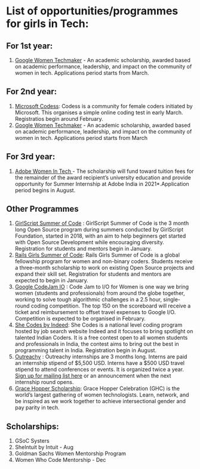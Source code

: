 # List of opportunities/programmes for girls in Tech:

## For 1st year:
1. [Google Women Techmaker](https://www.womentechmakers.com/scholars) - An academic scholarship, awarded based on academic performance, leadership, and impact on the community of women in tech. Applications period starts from March.

## For 2nd year:

1. [Microsoft Codess](https://acehacker.com/codess/): Codess is a community for female coders initiated by Microsoft. This organises a simple online coding test in early March. Registratios begin around February. 
2. [Google Women Techmaker](https://www.womentechmakers.com/scholars) - An academic scholarship, awarded based on academic performance, leadership, and impact on the community of women in tech. Applications period starts from March

## For 3rd year:
1. [Adobe Women In Tech ](https://research.adobe.com/adobe-india-women-in-technology-scholarship/) - The scholarship will fund toward tuition fees for the remainder of the award recipient’s university education and provide opportunity for Summer Internship at Adobe India in 2021*.Application period begins in August.


## Other Programmes

1. [GirlScript Summer of Code](https://www.gssoc.tech/) : GirlScript Summer of Code is the 3 month long Open Source program during summers conducted by GirlScript Foundation, started in 2018, with an aim to help beginners get started with Open Source Development while encouraging diversity. Registration for students and mentors begin in January.
2. [Rails Girls Summer of Code](https://railsgirlssummerofcode.org/): Rails Girls Summer of Code is a global fellowship program for women and non-binary coders. Students receive a three-month scholarship to work on existing Open Source projects and expand their skill set. Registration for students and mentors are expected to begin in January.
3. [Google CodeJam IO](https://codingcompetitions.withgoogle.com/codejamio) : Code Jam to I/O for Women is one way we bring women (students and professionals) from around the globe together, working to solve tough algorithmic challenges in a 2.5 hour, single-round coding competition. The top 150 on the scoreboard will receive a ticket and reimbursement to offset travel expenses to Google I/O. Competition is expected to be organised in February.
4. [She Codes by Indeed](https://she-codes.org/): She Codes is a national level coding program hosted by job search website Indeed and it focuses to bring spotlight on talented Indian Coders. It is a free contest open to all women students and professionals in India, the contest aims to bring out the best in programming talent in India. Registration begin in August.
5. [Outreachy](https://www.outreachy.org/) : Outreachy internships are 3 months long. Interns are paid an internship stipend of $5,500 USD. Interns have a $500 USD travel stipend to attend conferences or events. It is organized twice a year. [Sign up for mailing list here](https://lists.outreachy.org/cgi-bin/mailman/listinfo/announce) or an announcement when the next internship round opens.
6. [Grace Hopper Scholarship](https://ghc.anitab.org/): Grace Hopper Celebration (GHC) is the world’s largest gathering of women technologists. Learn, network, and be inspired as we work together to achieve intersectional gender and pay parity in tech.

## Scholarships:

1. GSoC Systers
2. SheIntuit by Intuit - Aug
3. Goldman Sachs Women Mentorship Program
4. Women Who Code Mentorship - Dec
